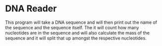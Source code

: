# DNA Reader
This program will take a DNA sequence and will then print out the name of the sequence and the sequence itself. The it will count how many nucleotides are 
in the sequence and will also calculate the mass of the sequence and it will split that up amongst the respective nucleotides. 
